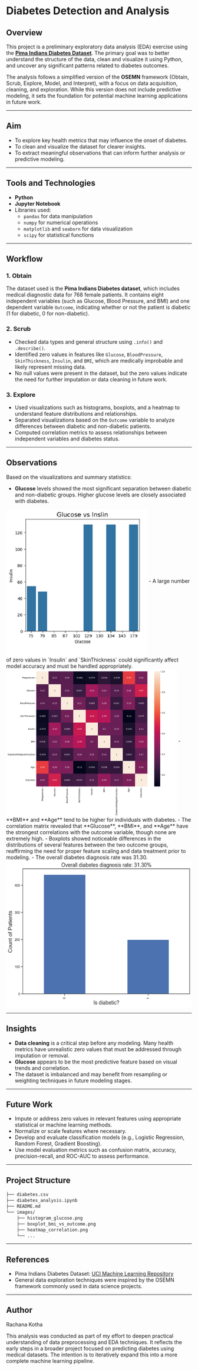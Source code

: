 # Diabetes Detection and Analysis

## Overview

This project is a preliminary exploratory data analysis (EDA) exercise using the **[Pima Indians Diabetes Dataset](https://www.kaggle.com/datasets/uciml/pima-indians-diabetes-database)**. The primary goal was to better understand the structure of the data, clean and visualize it using Python, and uncover any significant patterns related to diabetes outcomes. 

The analysis follows a simplified version of the **OSEMN** framework (Obtain, Scrub, Explore, Model, and Interpret), with a focus on data acquisition, cleaning, and exploration. While this version does not include predictive modeling, it sets the foundation for potential machine learning applications in future work.

---

## Aim

- To explore key health metrics that may influence the onset of diabetes.
- To clean and visualize the dataset for clearer insights.
- To extract meaningful observations that can inform further analysis or predictive modeling.

---

## Tools and Technologies

- **Python**  
- **Jupyter Notebook**  
- Libraries used:
  - `pandas` for data manipulation
  - `numpy` for numerical operations
  - `matplotlib` and `seaborn` for data visualization
  - `scipy` for statistical functions

---

## Workflow

### 1. Obtain

The dataset used is the **Pima Indians Diabetes dataset**, which includes medical diagnostic data for 768 female patients. It contains eight independent variables (such as Glucose, Blood Pressure, and BMI) and one dependent variable `Outcome`, indicating whether or not the patient is diabetic (1 for diabetic, 0 for non-diabetic).

### 2. Scrub

- Checked data types and general structure using `.info()` and `.describe()`.
- Identified zero values in features like `Glucose`, `BloodPressure`, `SkinThickness`, `Insulin`, and `BMI`, which are medically improbable and likely represent missing data.
- No null values were present in the dataset, but the zero values indicate the need for further imputation or data cleaning in future work.

### 3. Explore

- Used visualizations such as histograms, boxplots, and a heatmap to understand feature distributions and relationships.
- Separated visualizations based on the `Outcome` variable to analyze differences between diabetic and non-diabetic patients.
- Computed correlation metrics to assess relationships between independent variables and diabetes status.

---

## Observations

Based on the visualizations and summary statistics:

- **Glucose** levels showed the most significant separation between diabetic and non-diabetic groups. Higher glucose levels are closely associated with diabetes.
<img src="/Diabetes-Detection-and-Analysis/GlucosevsInsulin.PNG" height="400" align="middle">
- A large number of zero values in `Insulin` and `SkinThickness` could significantly affect model accuracy and must be handled appropriately.
<img src="/Diabetes-Detection-and-Analysis/Heatmap.PNG" height="400" align="middle">
- **BMI** and **Age** tend to be higher for individuals with diabetes.
- The correlation matrix revealed that **Glucose**, **BMI**, and **Age** have the strongest correlations with the outcome variable, though none are extremely high.
- Boxplots showed noticeable differences in the distributions of several features between the two outcome groups, reaffirming the need for proper feature scaling and data treatment prior to modeling.
- The overall diabetes diagnosis rate was 31.30.
<img src="/Diabetes-Detection-and-Analysis/DiabetesDiagnosisRate.PNG" height="400" align="middle">

---

## Insights

- **Data cleaning** is a critical step before any modeling. Many health metrics have unrealistic zero values that must be addressed through imputation or removal.
- **Glucose** appears to be the most predictive feature based on visual trends and correlation.
- The dataset is imbalanced and may benefit from resampling or weighting techniques in future modeling stages.

---

## Future Work

- Impute or address zero values in relevant features using appropriate statistical or machine learning methods.
- Normalize or scale features where necessary.
- Develop and evaluate classification models (e.g., Logistic Regression, Random Forest, Gradient Boosting).
- Use model evaluation metrics such as confusion matrix, accuracy, precision-recall, and ROC-AUC to assess performance.

---

## Project Structure

```
├── diabetes.csv
├── diabetes_analysis.ipynb
├── README.md
└── images/
    ├── histogram_glucose.png
    ├── boxplot_bmi_vs_outcome.png
    ├── heatmap_correlation.png
    └── ...
```

---

## References

- Pima Indians Diabetes Dataset: [UCI Machine Learning Repository](https://archive.ics.uci.edu/ml/datasets/pima+indians+diabetes)
- General data exploration techniques were inspired by the OSEMN framework commonly used in data science projects.

---

## Author
Rachana Kotha

This analysis was conducted as part of my effort to deepen practical understanding of data preprocessing and EDA techniques. It reflects the early steps in a broader project focused on predicting diabetes using medical datasets. The intention is to iteratively expand this into a more complete machine learning pipeline.
